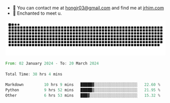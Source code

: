 - 📧 You can contact me at hongjr03@gmail.com and find me at [jrhim.com](https://jrhim.com/)
- 💜 Enchanted to meet u.

![snake_animation](https://raw.githubusercontent.com/hongjr03/hongjr03/output/github-contribution-grid-snake.svg)

<!--START_SECTION:waka-->

```rust
From: 02 January 2024 - To: 20 March 2024

Total Time: 38 hrs 4 mins

Markdown         10 hrs 9 mins   █████▓░░░░░░░░░░░░░░░░░░░   22.60 %
Python           9 hrs 52 mins   █████▒░░░░░░░░░░░░░░░░░░░   21.95 %
Other            6 hrs 53 mins   ███▓░░░░░░░░░░░░░░░░░░░░░   15.32 %
```

<!--END_SECTION:waka-->
